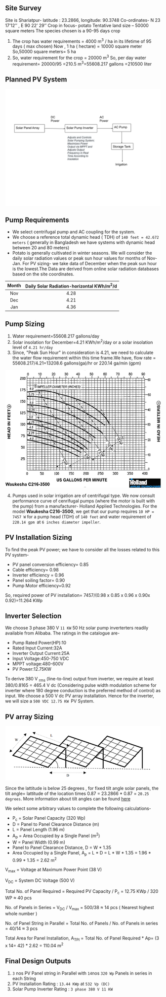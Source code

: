 ## Site Survey
Site is Shariatpur- latitude : 23.2866, longitude: 90.3748 Co-ordinates- N 23 17’12’’ , E 90 22’ 29’’
Crop in focus- potato
Tentative land size – 50000 square meters
The species chosen is  a 90-95 days crop
1. The crop has water requirements = 4000 m<sup>3</sup> / ha in its lifetime of 95 days ( max chosen)
Now , 1 ha ( hectare) = 10000 square meter
So,50000 square meters= 5 ha
2. So, water requirement for the crop = 20000  m<sup>3</sup>
So, per day water requirement= 20000/95 =210.5  m<sup>3</sup>=55608.217 gallons =210500 liter

## Planned PV System

![PV Irrigation Scheme](Drawing1.svg?sanitize=true "PV Irrigation Scheme")

## Pump Requirements
- We select  centrifugal pump and AC coupling for the system.
- We choose a reference total dynamic head ( TDH) of `140 feet = 42.672 meters` ( generally in Bangladesh we have systems with dynamic head between 20 and 80 meters) 
- Potato is generally cultivated in winter seasons. We will consider the daily solar radiation values or peak sun hour values for months of Nov-Jan. For PV sizing- we take data of December when the peak sun hour is the lowest.The Data are derived from online solar radiation databases based on the site coordinates.

| Month 	| Daily Solar Radiation-horizontal KWh/m<sup>2</sup>/d  	|
|:-----:	|:-------------------------------------------:	|
|  Nov  	|                     4.28                    	|
|  Dec  	|                     4.21                    	|
|  Jan  	|                     4.36                    	|

## Pump Sizing
1. Water requirement=55608.217 gallons/day
2. Solar insolation for December=4.21 KWh/m<sup>2</sup>/day or a solar insolation level of `4.21 hr/day`
3. Since, "Peak Sun Hour" in consideration is 4.21, we need to calculate the water flow requirement within this time frame.We have, flow rate = 55608.217/4.21=13208.6 gallons(ga)/hr or 220.14 ga/min (gpm)

![Pump Performance Curve](holland.png "Pump Performance Curve")


4. Pumps used in solar irrigation are of centrifugal type. We now consult performance curve of cenrifugal pumps (where the motor is built with the pump) from a manufacturer- Holland Applied Technologies. For the model **Waukesha C216-3500**, we get that our pump requires `10 HP = 7457 W`  for a pump head (TDH) of `140 feet` and water requirement of `220.14 gpm `at `6 inches diameter impeller`.

## PV Installation Sizing

To find the peak PV power; we have to consider all the losses related to this PV system-
- PV panel conversion efficiency= 0.85
- Cable efficiency= 0.98
- Inverter efficiency = 0.96
- Panel soiling factor= 0.90
- Pump Motor efficiency=0.92

So, required power of PV installation= 7457/(0.98 x 0.85 x 0.96 x 0.90x 0.92)=11.264 KWp

## Inverter Selection 

We choose 3 phase 380 V `11 KW` 50 Hz solar pump inverterters readily available from Alibaba. The ratings in the catalogue are-
- Pump Rated Power(HP):10
- Rated Input Current:32A
- Inverter Output Current:25A
- Input Voltage:450-750 VDC
- MPPT voltage:480-600V
- PV Power:12.75KW

To derive 380 V <sub>rms</sub> (line-to-line) output from inverter, we require at least 380/0.8165 = 465.4 V dc (Considering pulse width modulation scheme for inverter where 180 degree conduction is the preferred method of control) as input. We choose a 500 V dc PV array installation. Hence for the inverter, we will size a `500 VDC 12.75 KW `PV System.



## PV array Sizing
![Panel Sizing](panel.PNG "Panel Sizing")

Since the lattitude is below 25 degrees , for fixed tilt angle solar panels, the tilt angle= lattitude of the location times 0.87 =  23.2866 * 0.87 = `20.25 degrees`. More information about tilt angles can be found [here](https://www.solarpaneltilt.com/)

We select some arbitrary values to complete the following calculations-

- P<sub>c</sub> = Solar Panel Capacity (320 Wp) 
- D = Panel to Panel Clearance Distance (m)
- L = Panel Length (1.96 m) 
- A<sub>p</sub> = Area Occupied by a Single Panel (m<sup>2</sup>)
- W = Panel Width (0.99 m)
- Panel to Panel Clearance Distance, D = W * 1.35
- Area Occupied by a Single Panel, A<sub>p</sub> = L * D = L * W * 1.35 = 1.96 * 0.99 * 1.35 = 2.62 m<sup>2</sup>

V<sub>max</sub> = Voltage at Maximum Power Point (38 V)

V<sub>DC</sub> = System DC Voltage (500 V)

Total No. of Panel Required = Required PV Capacity / P<sub>c</sub> = 12.75 KWp / 320 WP ≈ 40 pcs

No. of Panels in Series = V<sub>DC</sub> / V<sub>max</sub>  = 500/38 ≈ 14 pcs ( Nearest highest whole number )

No. of Panel String in Parallel = Total No. of Panels / No. of Panels in series = 40/14 ≈ 3 pcs

Total Area for Panel Installation, A<sub>TPI</sub> = Total No. of Panel Required * Ap= (3 x 14= 42) * 2.62 = 110.04 m<sup>2</sup>



## Final Design Outputs
1. `3` nos PV Panel string in Parallel with `14`nos `320 Wp` Panels in series in each String
2. PV Installation Rating : `13.44 KWp` at `532 Vp (DC)`
3. Solar Pump Inverter Rating : `3 phase 380 V 11 KW`



